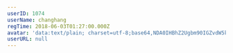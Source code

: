 ```yaml
---
userID: 1074
userName: changhang
regTime: 2018-06-03T01:27:00.000Z
avatar: 'data:text/plain; charset=utf-8;base64,NDA0IHBhZ2Ugbm90IGZvdW5kCg=='
userURL: null
---
```



